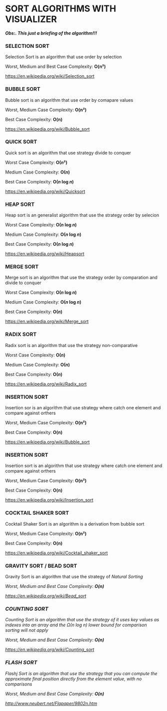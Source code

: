 <h1>SORT ALGORITHMS WITH VISUALIZER</h1>
<p><strong><i>Obs:. This just a briefing of the algorithm!!!</i></strong></p>
<div>
    <h3>SELECTION SORT</h3>
    <p> Selection Sort is an algorithm that use order by selection<p>
    <p>Worst, Medium and Best Case Complexity: <strong>O(n²)</strong>
    <p><a href="https://en.wikipedia.org/wiki/Selection_sort">https://en.wikipedia.org/wiki/Selection_sort</a></p>
</div>

<div>
    <h3>BUBBLE SORT</h3>
    <p> Bubble sort is an algorithm that use order by comapare values<p>
    <p> Worst, Medium Case Complexity: <strong>O(n²)</strong>
    <p> Best Case Complexity: <strong>O(n)</strong>
    <p><a href="https://en.wikipedia.org/wiki/Bubble_sort">https://en.wikipedia.org/wiki/Bubble_sort</a></p>
</div>

<div>
    <h3>QUICK SORT</h3>
    <p> Quick sort is an algorithm that use strategy divide to conquer</p>
    <p> Worst Case Complexity: <strong>O(<i>n</i>²)</strong>
    <p> Medium Case Complexity: <strong>O(<i>n</i>)</strong>
    <p> Best Case Complexity: <strong>O(<i>n</i> log <i>n</i>)</strong>
    <p><a href="https://en.wikipedia.org/wiki/Quicksort">https://en.wikipedia.org/wiki/Quicksort</a></p>
</div>

<div>
    <h3>HEAP SORT</h3>
    <p> Heap sort is an generalist algorithm that use the strategy order by selecion</p>
    <p> Worst Case Complexity: <strong>O(<i>n</i> log <i>n</i>)</strong>
    <p> Medium Case Complexity: <strong>O(<i>n</i> log <i>n</i>)</strong>
    <p> Best Case Complexity: <strong>O(<i>n</i> log <i>n</i>)</strong>
    <p><a href="https://en.wikipedia.org/wiki/Heapsort">https://en.wikipedia.org/wiki/Heapsort</a></p> 
</div>

<div>
    <h3>MERGE SORT</h3>
    <p> Merge sort is an algorithm that use the strategy order by comparation and divide to conquer</p>
    <p> Worst Case Complexity: <strong>O(<i>n</i> log <i>n</i>)</strong>
    <p> Medium Case Complexity: <strong>O(<i>n</i> log <i>n</i>)</strong>
    <p> Best Case Complexity: <strong>O(<i>n</i>)</strong>
    <p><a href="https://en.wikipedia.org/wiki/Merge_sort">https://en.wikipedia.org/wiki/Merge_sort</a></p>     
</div>

<div>
    <h3>RADIX SORT</h3>
    <p> Radix sort is an algorithm that use the strategy non-comparative</p>
    <p> Worst Case Complexity: <strong>O(<i>n</i>)</strong>
    <p> Medium Case Complexity: <strong>O(<i>n</i>)</strong>
    <p> Best Case Complexity: <strong>O(<i>n</i>)</strong>
    <p><a href="https://en.wikipedia.org/wiki/Radix_sort">https://en.wikipedia.org/wiki/Radix_sort</a></p>
</div>

<div>
    <h3>INSERTION SORT</h3>
    <p> Insertion sor is an algorithm that use strategy where catch one element and compare against orthers<p>
    <p> Worst, Medium Case Complexity: <strong>O(n²)</strong>
    <p> Best Case Complexity: <strong>O(n)</strong>
    <p><a href="https://en.wikipedia.org/wiki/Bubble_sort">https://en.wikipedia.org/wiki/Bubble_sort</a></p>
</div>

<div>
    <h3>INSERTION SORT</h3>
    <p> Insertion sort is an algorithm that use strategy where catch one element and compare against orthers<p>
    <p> Worst, Medium Case Complexity: <strong>O(n²)</strong>
    <p> Best Case Complexity: <strong>O(n)</strong>
    <p><a href="https://en.wikipedia.org/wiki/Insertion_sort">https://en.wikipedia.org/wiki/Insertion_sort</a></p>
</div>

<div>
    <h3>COCKTAIL SHAKER SORT</h3>
    <p> Cocktail Shaker Sort is an algorithm is a derivation from bubble sort<p>
    <p> Worst, Medium Case Complexity: <strong>O(n²)</strong>
    <p> Best Case Complexity: <strong>O(n)</strong>
    <p><a href="https://en.wikipedia.org/wiki/Cocktail_shaker_sort">https://en.wikipedia.org/wiki/Cocktail_shaker_sort</a></p>
</div>

<div>
    <h3>GRAVITY SORT / BEAD SORT</h3>
    <p> Gravity Sort is an algorithm that use the strategy of <i>Natural Sorting<i><p>
    <p>Worst, Medium and Best Case Complexity: <strong>O(n)</strong>
    <p><a href="https://en.wikipedia.org/wiki/Bead_sort">https://en.wikipedia.org/wiki/Bead_sort</a></p>
</div>

<div>
    <h3>COUNTING SORT</h3>
    <p> Counting Sort is an algorithm that use the strategy of  it uses key values as indexes into an array and the Ω(<i>n</i> log <i>n</i>) lower bound for comparison sorting will not apply<p>
    <p>Worst, Medium and Best Case Complexity: <strong>O(n)</strong>
    <p><a href="https://en.wikipedia.org/wiki/Counting_sort">https://en.wikipedia.org/wiki/Counting_sort</a></p>
</div>


<div>
    <h3>FLASH SORT</h3>
    <p> Flashj Sort is an algorithm that use the strategy that you can compute the approximate final position directly from the element value, with no comparisons<p>
    <p>Worst, Medium and Best Case Complexity: <strong>O(n)</strong>
    <p><a href="http://www.neubert.net/Flapaper/9802n.htm">http://www.neubert.net/Flapaper/9802n.htm</a></p>
</div>





